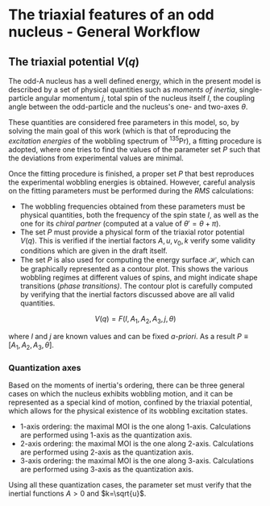 # The triaxial features of an odd nucleus -  General Workflow 

## The triaxial potential $V(q)$

The odd-A nucleus has a well defined energy, which in the present model is described by a set of physical quantities such as *moments of inertia*, single-particle angular momentum $j$, total spin of the nucleus itself $I$, the coupling angle between the odd-particle and the nucleus's one- and two-axes $\theta$.

These quantities are considered free parameters in this model, so, by solving the main goal of this work (which is that of reproducing the *excitation energies* of the wobbling spectrum of $^{135}$Pr), a fitting procedure is adopted, where one tries to find the values of the parameter set $P$ such that the deviations from experimental values are minimal.

Once the fitting procedure is finished, a proper set $P$ that best reproduces the experimental wobbling energies is obtained. However, careful analysis on the fitting parameters must be performed during the $RMS$ calculations:

* The wobbling frequencies obtained from these parameters must be physical quantities, both the frequency of the spin state $I$, as well as the one for its *chiral partner* (computed at a value of $\theta'=\theta+\pi$).
* The set $P$ must provide a physical form of the triaxial rotor potential $V(q)$. This is verified if the inertial factors $A,u,v_0,k$ verify some validity conditions which are given in the draft itself.
* The set $P$ is also used for computing the energy surface $\mathcal{H}$, which can be graphically represented as a contour plot. This shows the various wobbling regimes at different values of spins, and might indicate shape transitions (*phase transitions)*. The contour plot is carefully computed by verifying that the inertial factors discussed above are all valid quantities.

$$V(q)=F(I,A_1,A_2,A_3,j,\theta)$$

where $I$ and $j$ are known values and can be fixed *a-priori*. As a result $P\equiv[A_1,A_2,A_3,\theta]$.

### Quantization axes

Based on the moments of inertia's ordering, there can be three general cases on which the nucleus exhibits wobbling motion, and it can be represented as a special kind of motion, confined by the triaxial potential, which allows for the physical existence of its wobbling excitation states.

* 1-axis ordering: the maximal MOI is the one along 1-axis. Calculations are performed using 1-axis as the quantization axis.
* 2-axis ordering: the maximal MOI is the one along 2-axis. Calculations are performed using 2-axis as the quantization axis.
* 3-axis ordering: the maximal MOI is the one along 3-axis. Calculations are performed using 3-axis as the quantization axis.

Using all these quantization cases, the parameter set must verify that the inertial functions $A>0$ and $k=\sqrt{u}$.